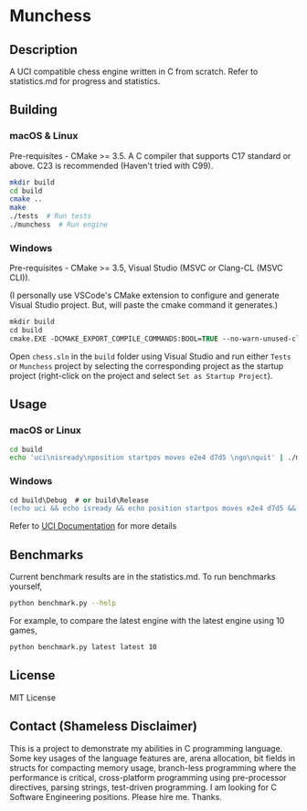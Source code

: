 # Munchess

## Description

A UCI compatible chess engine written in C from scratch. Refer to statistics.md for progress and statistics.

## Building

### macOS & Linux

Pre-requisites - CMake >= 3.5. A C compiler that supports C17 standard or above. C23 is recommended (Haven't tried with C99).

```bash
mkdir build
cd build
cmake ..
make
./tests  # Run tests
./munchess  # Run engine
```

### Windows

Pre-requisites - CMake >= 3.5, Visual Studio (MSVC or Clang-CL (MSVC CLI)).

(I personally use VSCode's CMake extension to configure and generate Visual Studio project. But, will paste the cmake command it generates.)

```ps
mkdir build
cd build
cmake.EXE -DCMAKE_EXPORT_COMPILE_COMMANDS:BOOL=TRUE --no-warn-unused-cli -S.. -B. -G "Visual Studio 17 2022" -T host=x64 -A x64  # Change parameters according to your system
```

Open `chess.sln` in the `build` folder using Visual Studio and run either `Tests` or `Munchess` project by selecting the corresponding project as the startup project (right-click on the project and select `Set as Startup Project`).

## Usage

### macOS or Linux

```bash
cd build
echo 'uci\nisready\nposition startpos moves e2e4 d7d5 \ngo\nquit' | ./munchess
```

### Windows

```ps
cd build\Debug  # or build\Release
(echo uci && echo isready && echo position startpos moves e2e4 d7d5 && echo go && echo quit) | .\munchess
```

Refer to [UCI Documentation](https://gist.github.com/DOBRO/2592c6dad754ba67e6dcaec8c90165bf) for more details

## Benchmarks

Current benchmark results are in the statistics.md. To run benchmarks yourself,

```bash
python benchmark.py --help
```

For example, to compare the latest engine with the latest engine using 10 games,
```bash
python benchmark.py latest latest 10
```

## License

MIT License

## Contact (Shameless Disclaimer)

This is a project to demonstrate my abilities in C programming language. Some key usages of the language features are, arena allocation, bit fields in structs for compacting memory usage, branch-less programming where the performance is critical, cross-platform programming using pre-processor directives, parsing strings, test-driven programming. I am looking for C Software Engineering positions. Please hire me. Thanks.
